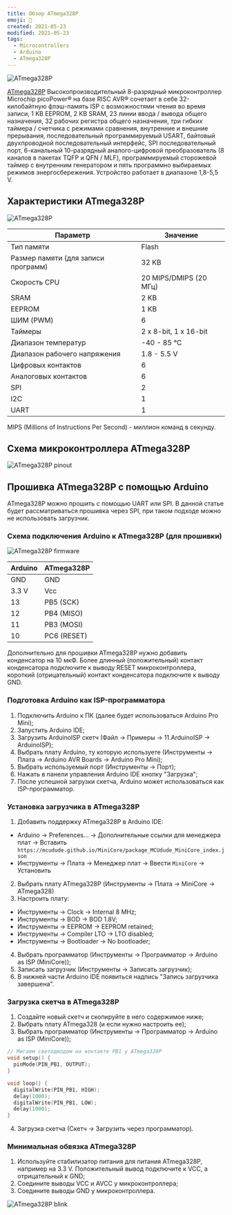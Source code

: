 ```yaml
---
title: Обзор ATmega328P
emoji: 🤖
created: 2021-05-23
modified: 2021-05-23
tags:
  - Microcontrollers
  - Arduino
  - ATmega328P
---
```


![ATmega328P](./overview-atmega328p/atmega328p_1.jpg)


[ATmega328P](https://www.microchip.com/wwwproducts/en/ATmega328P) Высокопроизводительный 8-разрядный микроконтроллер Microchip picoPower® на базе RISC AVR® сочетает в себе 32-килобайтную флэш-память ISP с возможностями чтения во время записи, 1 KB EEPROM, 2 KB SRAM, 23 линии ввода / вывода общего назначения, 32 рабочих регистра общего назначения, три гибких таймера / счетчика с режимами сравнения, внутренние и внешние прерывания, последовательный программируемый USART, байтовый двухпроводной последовательный интерфейс, SPI последовательный порт, 6-канальный 10-разрядный аналого-цифровой преобразователь (8 каналов в пакетах TQFP и QFN / MLF), программируемый сторожевой таймер с внутренним генератором и пять программно выбираемых режимов энергосбережения. Устройство работает в диапазоне 1,8-5,5 V.

## Характеристики ATmega328P

![ATmega328P](./overview-atmega328p/atmega328p_2.jpg)

| Параметр                            | Значение               |
|-------------------------------------|------------------------|
| Тип памяти                          | Flash                  |
| Размер памяти (для записи программ) | 32 KB                  |
| Скорость CPU                        | 20 MIPS/DMIPS (20 МГц) |
| SRAM                                | 2 KB                   |
| EEPROM                              | 1 KB                   |
| ШИМ (PWM)                           | 6                      |
| Таймеры                             | 2 x 8-bit, 1 x 16-bit  |
| Диапазон температур                 | -40 - 85 °C            |
| Диапазон рабочего напряжения        | 1.8 - 5.5 V            |
| Цифровых контактов                  | 6                      |
| Аналоговых контактов                | 6                      |
| SPI                                 | 2                      |
| I2C                                 | 1                      |
| UART                                | 1                      |

MIPS (Millions of Instructions Per Second) - миллион команд в секунду.

## Схема микроконтроллера ATmega328P

![ATmega328P pinout](./overview-atmega328p/atmega328p_pinout.png)

## Прошивка ATmega328P с помощью Arduino

ATmega328P можно прошить с помощью UART или SPI. В данной статье будет рассматриваться прошивка через SPI, при таком подходе можно не использовать загрузчик.

### Схема подключения Arduino к ATmega328P (для прошивки)

![ATmega328P firmware](./overview-atmega328p/atmega328p_firmware.jpg)

| Arduino | ATmega328P  |
|---------|-------------|
| GND     | GND         |
| 3.3 V   | Vcc         |
| 13      | PB5 (SCK)   |
| 12      | PB4 (MISO)  |
| 11      | PB3 (MOSI)  |
| 10      | PC6 (RESET) |

Дополнительно для прошивки ATmega328P нужно добавить конденсатор на 10 мкФ. Более длинный (положительный) контакт конденсатора подключите к выводу RESET микроконтроллера, короткий (отрицательный) контакт конденсатора подключите к выводу GND.

### Подготовка Arduino как ISP-программатора

1. Подключить Arduino к ПК (далее будет использоваться Arduino Pro Mini);
2. Запустить Arduino IDE;
3. Загрузить ArduinoISP скетч (Файл -> Примеры -> 11.ArduinoISP -> ArduinoISP);
4. Выбрать плату Arduino, ту которую используете (Инструменты -> Плата -> Arduino AVR Boards -> Arduino Pro Mini);
5. Выбрать используемый порт (Инструменты -> Порт);
6. Нажать в панели управления Arduino IDE кнопку "Загрузка";
7. После успешной загрузки скетча, Arduino может использоваться как ISP-программатор.

### Установка загрузчика в ATmega328P

1. Добавить поддержку ATmega328P в Arduino IDE:  
- Arduino -> Preferences... -> Дополнительные ссылки для менеджера плат -> Вставить `https://mcudude.github.io/MiniCore/package_MCUdude_MiniCore_index.json`
- Инструменты -> Плата -> Менеджер плат -> Ввести `MiniCore` -> Установить
2. Выбрать плату ATmega328P (Инструменты -> Плата -> MiniCore -> ATmega328)
3. Настроить плату: 
- Инструменты -> Clock -> Internal 8 MHz;  
- Инструменты -> BOD -> BOD 1.8V;  
- Инструменты -> EEPROM -> EEPROM retained;  
- Инструменты -> Compiler LTO -> LTO disabled;  
- Инструменты -> Bootloader -> No bootloader;
4. Выбрать программатор (Инструменты -> Программатор -> Arduino as ISP (MiniCore));
5. Записать загрузчик (Инструменты -> Записать загрузчик);
6. В нижней части Arduino IDE появиться надпись "Запись загрузчика завершена".

### Загрузка скетча в ATmega328P

1. Создайте новый скетч и скопируйте в него содержимое ниже;
2. Выбрать плату ATmega328 (и если нужно настроить ее);
3. Выбрать программатор (Инструменты -> Программатор -> Arduino as ISP (MiniCore));

```cpp
// Мигаем светодиодом на контакте PB1 у ATmega328P
void setup() {
  pinMode(PIN_PB1, OUTPUT);
}

void loop() {
  digitalWrite(PIN_PB1, HIGH);
  delay(1000);
  digitalWrite(PIN_PB1, LOW);
  delay(1000);
}
```

4. Загрузка скетча (Скетч -> Загрузить через программатор).

### Минимальная обвязка ATmega328P

1. Используйте стабилизатор питания для питания ATmega328P, например на 3.3 V. Положительный вывод подключите к VCC, а отрицательный к GND;
2. Соедините выводы VCC и AVCC у микроконтроллера;
3. Соедините выводы GND у микроконтроллера.

![ATmega328P blink](./overview-atmega328p/atmega328p_blink.jpg)